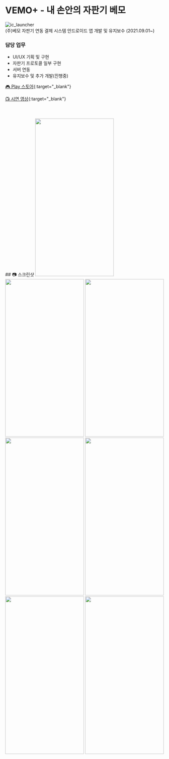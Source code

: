 # VEMO+ - 내 손안의 자판기 베모
![ic_launcher](https://user-images.githubusercontent.com/79048895/168422263-31e0825f-e682-45c5-85d7-27d1ae8089b7.png)  
(주)베모 자판기 연동 결제 시스템 안드로이드 앱 개발 및 유지보수 (2021.09.01~)  
### 담당 업무
- UI/UX 기획 및 구현
- 자판기 프로토콜 일부 구현
- 서버 연동
- 유지보수 및 추가 개발(진행중)
  
[🎮 Play 스토어](https://play.google.com/store/apps/details?id=kr.co.vemo.vemoplus){:target="_blank"} 

[📺 시연 영상](https://drive.google.com/file/d/1XjCkBAMaLtu91LDbhJOuYLQ9qSSEL_40/view?usp=sharing){:target="_blank"}

<br>
<br>
## 📷 스크린샷
<img src="https://user-images.githubusercontent.com/79048895/168422363-47a0034e-319c-458b-81dc-44220acef6f7.png" width="250" height="500" /> <img src="https://user-images.githubusercontent.com/79048895/168422370-79a47d80-7976-4cf9-86d6-f32ffcbfad10.png" width="250" height="500" /> <img src="https://user-images.githubusercontent.com/79048895/168422379-170b6494-d3b7-4fc1-b73a-93f778298f4b.png" width="250" height="500" /> <img src="https://user-images.githubusercontent.com/79048895/168422394-e47e175e-5b55-47d3-bac7-85c2e1ddfeb2.png" width="250" height="500" /> <img src="https://user-images.githubusercontent.com/79048895/168422390-943a7aad-4ebc-4cf3-8338-c20c05f777c0.png" width="250" height="500" /> <img src="https://user-images.githubusercontent.com/79048895/168422412-db254a20-cd59-438b-b3b6-ce12c60adf32.png" width="250" height="500" /> <img src="https://user-images.githubusercontent.com/79048895/168422413-03ffe1dd-d3c4-410d-bfba-d34db357b2b6.png" width="250" height="500" />
<br>
<br>
